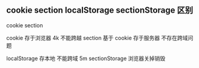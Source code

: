 ## cookie section localStorage sectionStorage 区别

cookie section

cookie 存于浏览器 4k 不能跨越
section 基于 cookie 存于服务器 不存在跨域问题

localStorage 存本地 不能跨域 5m
sectionStorage 浏览器关掉销毁
